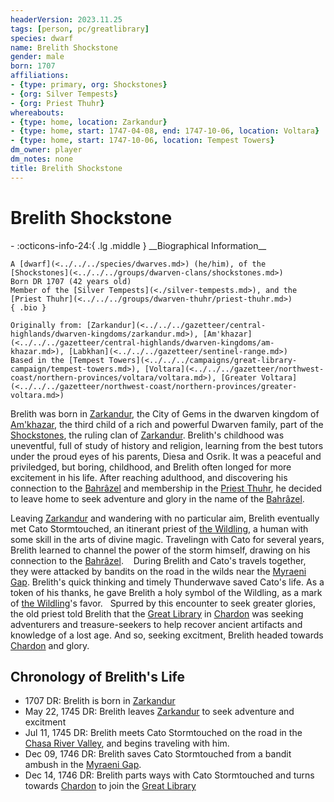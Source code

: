 ```yaml
---
headerVersion: 2023.11.25
tags: [person, pc/greatlibrary]
species: dwarf
name: Brelith Shockstone
gender: male
born: 1707
affiliations:
- {type: primary, org: Shockstones}
- {org: Silver Tempests}
- {org: Priest Thuhr}
whereabouts:
- {type: home, location: Zarkandur}
- {type: home, start: 1747-04-08, end: 1747-10-06, location: Voltara}
- {type: home, start: 1747-10-06, location: Tempest Towers}
dm_owner: player
dm_notes: none
title: Brelith Shockstone
---
```

# Brelith Shockstone
<div class="grid cards ext-narrow-margin ext-one-column" markdown>
- :octicons-info-24:{ .lg .middle } __Biographical Information__

    A [dwarf](<../../../species/dwarves.md>) (he/him), of the [Shockstones](<../../../groups/dwarven-clans/shockstones.md>)  
    Born DR 1707 (42 years old)  
    Member of the [Silver Tempests](<./silver-tempests.md>), and the [Priest Thuhr](<../../../groups/dwarven-thuhr/priest-thuhr.md>)  
    { .bio }

    Originally from: [Zarkandur](<../../../gazetteer/central-highlands/dwarven-kingdoms/zarkandur.md>), [Am'khazar](<../../../gazetteer/central-highlands/dwarven-kingdoms/am-khazar.md>), [Labkhan](<../../../gazetteer/sentinel-range.md>)
    Based in the [Tempest Towers](<../../../campaigns/great-library-campaign/tempest-towers.md>), [Voltara](<../../../gazetteer/northwest-coast/northern-provinces/voltara/voltara.md>), [Greater Voltara](<../../../gazetteer/northwest-coast/northern-provinces/greater-voltara.md>)
</div>


Brelith was born in [Zarkandur](<../../../gazetteer/central-highlands/dwarven-kingdoms/zarkandur.md>), the City of Gems in the dwarven kingdom of [Am'khazar](<../../../gazetteer/central-highlands/dwarven-kingdoms/am-khazar.md>), the third child of a rich and powerful Dwarven family, part of the [Shockstones](<../../../groups/dwarven-clans/shockstones.md>), the ruling clan of [Zarkandur](<../../../gazetteer/central-highlands/dwarven-kingdoms/zarkandur.md>). Brelith's childhood was uneventful, full of study of history and religion, learning from the best tutors under the proud eyes of his parents, Diesa and Osrik. It was a peaceful and priviledged, but boring, childhood, and Brelith often longed for more excitement in his life. After reaching adulthood, and discovering his connection to the [Bahrâzel](<../../../gods-and-religions/gods/embodied-gods/bahrazel/bahrazel.md>) and membership in the [Priest Thuhr](<../../../groups/dwarven-thuhr/priest-thuhr.md>), he decided to leave home to seek adventure and glory in the name of the [Bahrâzel](<../../../gods-and-religions/gods/embodied-gods/bahrazel/bahrazel.md>).

Leaving [Zarkandur](<../../../gazetteer/central-highlands/dwarven-kingdoms/zarkandur.md>) and wandering with no particular aim, Brelith eventually met Cato Stormtouched, an itinerant priest of [the Wildling](<../../../gods-and-religions/gods/incorporeal-gods/mos-numena-pantheon/the-wildling.md>), a human with some skill in the arts of divine magic. Travelingn with Cato for several years, Brelith learned to channel the power of the storm himself, drawing on his connection to the [Bahrâzel](<../../../gods-and-religions/gods/embodied-gods/bahrazel/bahrazel.md>). 
 
During Brelith and Cato's travels together, they were attacked by bandits on the road in the wilds near the [Myraeni Gap](<../../../gazetteer/greater-dunmar/myraeni-gap.md>). Brelith's quick thinking and timely Thunderwave saved Cato's life. As a token of his thanks, he gave Brelith a holy symbol of the Wildling, as a mark of [the Wildling](<../../../gods-and-religions/gods/incorporeal-gods/mos-numena-pantheon/the-wildling.md>)'s favor. 
 
Spurred by this encounter to seek greater glories, the old priest told Brelith that the [Great Library](<../../../gazetteer/greater-chardon/chardonian-empire/chardon/great-library.md>) in [Chardon](<../../../gazetteer/greater-chardon/chardonian-empire/chardon/chardon.md>) was seeking adventurers and treasure-seekers to help recover ancient artifacts and knowledge of a lost age. And so, seeking excitment, Brelith headed towards [Chardon](<../../../gazetteer/greater-chardon/chardonian-empire/chardon/chardon.md>) and glory. 

## Chronology of Brelith's Life

- 1707 DR: Brelith is born in [Zarkandur](<../../../gazetteer/central-highlands/dwarven-kingdoms/zarkandur.md>)
- May 22, 1745 DR: Brelith leaves [Zarkandur](<../../../gazetteer/central-highlands/dwarven-kingdoms/zarkandur.md>) to seek adventure and excitment
- Jul 11, 1745 DR: Brelith meets Cato Stormtouched on the road in the [Chasa River Valley](<../../../gazetteer/greater-chardon/chardonian-empire/chasa-river-valley/chasa-river-valley.md>), and begins traveling with him. 
- Dec 09, 1746 DR: Brelith saves Cato Stormtouched from a bandit ambush in the [Myraeni Gap](<../../../gazetteer/greater-dunmar/myraeni-gap.md>). 
- Dec 14, 1746 DR: Brelith parts ways with Cato Stormtouched and turns towards [Chardon](<../../../gazetteer/greater-chardon/chardonian-empire/chardon/chardon.md>) to join the [Great Library](<../../../gazetteer/greater-chardon/chardonian-empire/chardon/great-library.md>)
